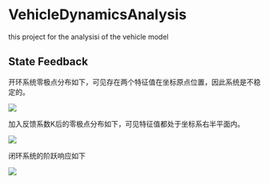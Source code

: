 # VehicleDynamicsAnalysis
this project for the analysisi of the vehicle model

## State Feedback
开环系统零极点分布如下，可见存在两个特征值在坐标原点位置，因此系统是不稳定的。

![](https://raw.githubusercontent.com/zgh551/FigureBed/master/img/Figure_1.png#pic_center)

加入反馈系数K后的零极点分布如下，可见特征值都处于坐标系右半平面内。

![](https://raw.githubusercontent.com/zgh551/FigureBed/master/img/Figure_2.png#pic_center)

闭环系统的阶跃响应如下

![](https://raw.githubusercontent.com/zgh551/FigureBed/master/img/Figure_3.png#pic_center)